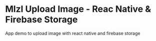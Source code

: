 # Mlzl Upload Image - Reac Native & Firebase Storage
App demo to upload image with react native and firebase storage
